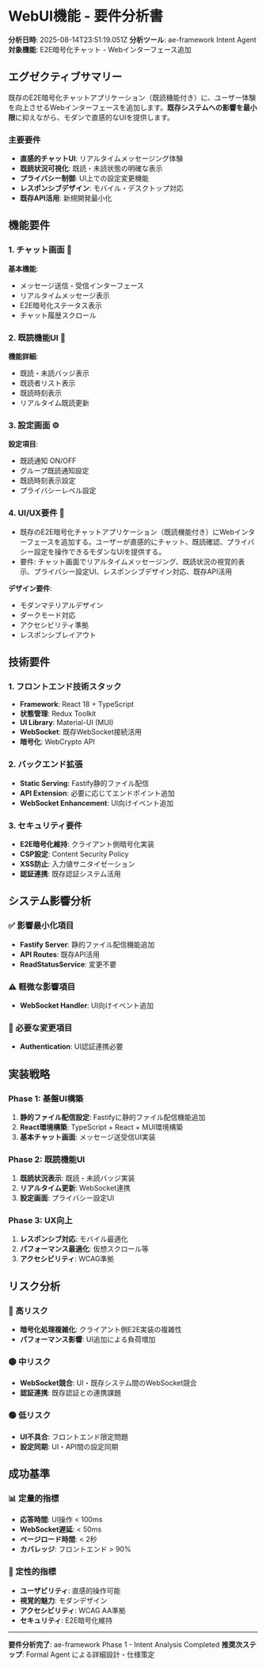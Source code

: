 # WebUI機能 - 要件分析書

**分析日時**: 2025-08-14T23:51:19.051Z
**分析ツール**: ae-framework Intent Agent
**対象機能**: E2E暗号化チャット - Webインターフェース追加

## エグゼクティブサマリー

既存のE2E暗号化チャットアプリケーション（既読機能付き）に、ユーザー体験を向上させるWebインターフェースを追加します。**既存システムへの影響を最小限**に抑えながら、モダンで直感的なUIを提供します。

### 主要要件
- **直感的チャットUI**: リアルタイムメッセージング体験
- **既読状況可視化**: 既読・未読状態の明確な表示
- **プライバシー制御**: UI上での設定変更機能
- **レスポンシブデザイン**: モバイル・デスクトップ対応
- **既存API活用**: 新規開発最小化

## 機能要件

### 1. チャット画面 💬


**基本機能**:
- メッセージ送信・受信インターフェース
- リアルタイムメッセージ表示
- E2E暗号化ステータス表示
- チャット履歴スクロール

### 2. 既読機能UI 📖


**機能詳細**:
- 既読・未読バッジ表示
- 既読者リスト表示
- 既読時刻表示
- リアルタイム既読更新

### 3. 設定画面 ⚙️


**設定項目**:
- 既読通知 ON/OFF
- グループ既読通知設定
- 既読時刻表示設定
- プライバシーレベル設定

### 4. UI/UX要件 🎨
- 既存のE2E暗号化チャットアプリケーション（既読機能付き）にWebインターフェースを追加する。ユーザーが直感的にチャット、既読確認、プライバシー設定を操作できるモダンなUIを提供する。
- 要件: チャット画面でリアルタイムメッセージング、既読状況の視覚的表示、プライバシー設定UI、レスポンシブデザイン対応、既存API活用

**デザイン要件**:
- モダンマテリアルデザイン
- ダークモード対応
- アクセシビリティ準拠
- レスポンシブレイアウト

## 技術要件

### 1. フロントエンド技術スタック
- **Framework**: React 18 + TypeScript
- **状態管理**: Redux Toolkit
- **UI Library**: Material-UI (MUI)
- **WebSocket**: 既存WebSocket接続活用
- **暗号化**: WebCrypto API

### 2. バックエンド拡張
- **Static Serving**: Fastify静的ファイル配信
- **API Extension**: 必要に応じてエンドポイント追加
- **WebSocket Enhancement**: UI向けイベント追加

### 3. セキュリティ要件
- **E2E暗号化維持**: クライアント側暗号化実装
- **CSP設定**: Content Security Policy
- **XSS防止**: 入力値サニタイゼーション
- **認証連携**: 既存認証システム活用

## システム影響分析

### ✅ 影響最小化項目
- **Fastify Server**: 静的ファイル配信機能追加
- **API Routes**: 既存API活用
- **ReadStatusService**: 変更不要

### ⚠️ 軽微な影響項目
- **WebSocket Handler**: UI向けイベント追加

### 🔄 必要な変更項目
- **Authentication**: UI認証連携必要

## 実装戦略

### Phase 1: 基盤UI構築
1. **静的ファイル配信設定**: Fastifyに静的ファイル配信機能追加
2. **React環境構築**: TypeScript + React + MUI環境構築
3. **基本チャット画面**: メッセージ送受信UI実装

### Phase 2: 既読機能UI
1. **既読状況表示**: 既読・未読バッジ実装
2. **リアルタイム更新**: WebSocket連携
3. **設定画面**: プライバシー設定UI

### Phase 3: UX向上
1. **レスポンシブ対応**: モバイル最適化
2. **パフォーマンス最適化**: 仮想スクロール等
3. **アクセシビリティ**: WCAG準拠

## リスク分析

### 🔴 高リスク
- **暗号化処理複雑化**: クライアント側E2E実装の複雑性
- **パフォーマンス影響**: UI追加による負荷増加

### 🟡 中リスク  
- **WebSocket競合**: UI・既存システム間のWebSocket競合
- **認証連携**: 既存認証との連携課題

### 🟢 低リスク
- **UI不具合**: フロントエンド限定問題
- **設定同期**: UI・API間の設定同期

## 成功基準

### 📊 定量的指標
- **応答時間**: UI操作 < 100ms
- **WebSocket遅延**: < 50ms
- **ページロード時間**: < 2秒
- **カバレッジ**: フロントエンド > 90%

### 🎯 定性的指標
- **ユーザビリティ**: 直感的操作可能
- **視覚的魅力**: モダンデザイン
- **アクセシビリティ**: WCAG AA準拠
- **セキュリティ**: E2E暗号化維持

---
**要件分析完了**: ae-framework Phase 1 - Intent Analysis Completed
**推奨次ステップ**: Formal Agent による詳細設計・仕様策定